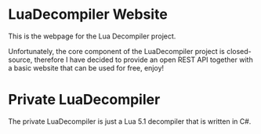 # LuaDecompiler Website
This is the webpage for the Lua Decompiler project.

Unfortunately, the core component of the LuaDecompiler project is closed-source, therefore I have decided to provide an open REST API together with a basic website that can be used for free, enjoy!

# Private LuaDecompiler
The private LuaDecompiler is just a Lua 5.1 decompiler that is written in C#.

